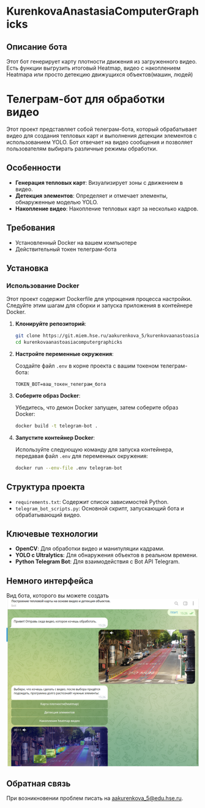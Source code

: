 # KurenkovaAnastasiaComputerGraphicks



## Описание бота

Этот бот генерирует карту плотности движения из загруженного видео. Есть функции выгрузить итоговый Heatmap, видео с накоплением Heatmapа или просто детекцию движущихся объектов(машин, людей)


# Телеграм-бот для обработки видео

Этот проект представляет собой телеграм-бота, который обрабатывает видео для создания тепловых карт и выполнения детекции элементов с использованием YOLO. Бот отвечает на видео сообщения и позволяет пользователям выбирать различные режимы обработки.

## Особенности

- **Генерация тепловых карт**: Визуализирует зоны с движением в видео.
- **Детекция элементов**: Определяет и отмечает элементы, обнаруженные моделью YOLO.
- **Накопление видео**: Накопление тепловых карт за несколько кадров.

## Требования

- Установленный Docker на вашем компьютере
- Действительный токен телеграм-бота

## Установка

### Использование Docker

Этот проект содержит Dockerfile для упрощения процесса настройки. Следуйте этим шагам для сборки и запуска приложения в контейнере Docker.

1. **Клонируйте репозиторий**:

    ```bash
    git clone https://git.miem.hse.ru/aakurenkova_5/kurenkovaanastoasiacomputergraphicks.git
    cd kurenkovaanastoasiacomputergraphicks
    ```

2. **Настройте переменные окружения**:

    Создайте файл `.env` в корне проекта с вашим токеном телеграм-бота:

    ```
    TOKEN_BOT=ваш_токен_телеграм_бота
    ```

3. **Соберите образ Docker**:

    Убедитесь, что демон Docker запущен, затем соберите образ Docker:

    ```bash
    docker build -t telegram-bot .
    ```

4. **Запустите контейнер Docker**:

    Используйте следующую команду для запуска контейнера, передавая файл `.env` для переменных окружения:

    ```bash
    docker run --env-file .env telegram-bot
    ```

## Структура проекта

- `requirements.txt`: Содержит список зависимостей Python.
- `telegram_bot_scripts.py`: Основной скрипт, запускающий бота и обрабатывающий видео.

## Ключевые технологии

- **OpenCV**: Для обработки видео и манипуляции кадрами.
- **YOLO с Ultralytics**: Для обнаружения объектов в реальном времени.
- **Python Telegram Bot**: Для взаимодействия с Bot API Telegram.


## Немного интерфейса
Вид бота, которого вы можете создать
![img.png](img.png)
## Обратная связь
При возникновении проблем писать на aakurenkova_5@edu.hse.ru.


